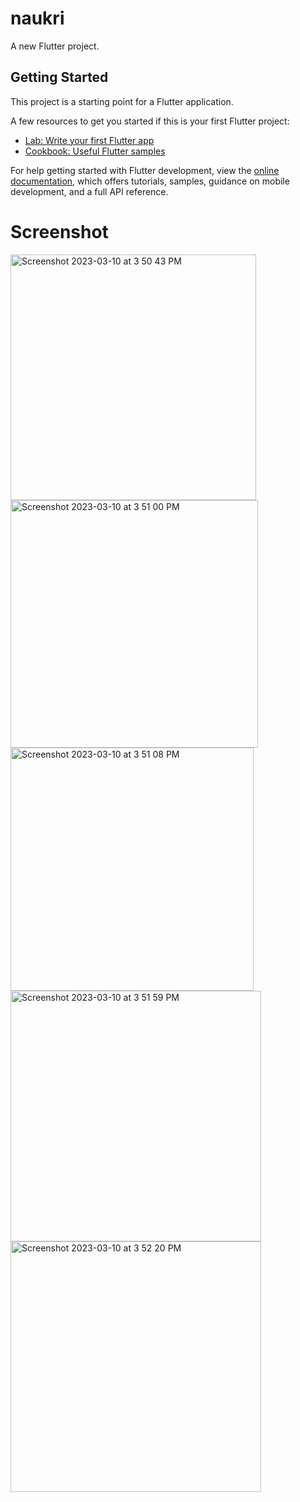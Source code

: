 # naukri

A new Flutter project.

## Getting Started

This project is a starting point for a Flutter application.

A few resources to get you started if this is your first Flutter project:

- [Lab: Write your first Flutter app](https://docs.flutter.dev/get-started/codelab)
- [Cookbook: Useful Flutter samples](https://docs.flutter.dev/cookbook)

For help getting started with Flutter development, view the
[online documentation](https://docs.flutter.dev/), which offers tutorials,
samples, guidance on mobile development, and a full API reference.

# Screenshot


<img width="393" alt="Screenshot 2023-03-10 at 3 50 43 PM" src="https://user-images.githubusercontent.com/94772539/224288099-3f23cb45-d00f-4eb5-ad53-74de4189ef65.png">
<img width="396" alt="Screenshot 2023-03-10 at 3 51 00 PM" src="https://user-images.githubusercontent.com/94772539/224288177-8c3d53b6-f663-4818-a336-c4f3d2a55aa3.png">
<img width="389" alt="Screenshot 2023-03-10 at 3 51 08 PM" src="https://user-images.githubusercontent.com/94772539/224288214-63746de6-6645-49b2-b658-0861d215dd56.png">
<img width="401" alt="Screenshot 2023-03-10 at 3 51 59 PM" src="https://user-images.githubusercontent.com/94772539/224288306-9efd50b4-1a02-46fc-8c7f-2a9e0781e1be.png">
<img width="401" alt="Screenshot 2023-03-10 at 3 52 20 PM" src="https://user-images.githubusercontent.com/94772539/224288646-55e35509-b01f-43f1-8251-2bf0a4bb9342.png">


